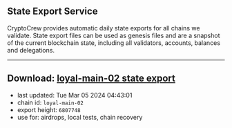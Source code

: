 ## State Export Service
CryptoCrew provides automatic daily state exports for all chains we validate. State export files can be used as genesis files and are a snapshot of the current blockchain state, including all validators, accounts, balances and delegations.

---
**Download: [loyal-main-02 state export](https://dl-eu2.ccvalidators.com/SERVICE/loyal/loyal-main-02_export_6807748.json)**
---

- last updated: Tue Mar 05 2024 04:43:01
- chain id: `loyal-main-02`
- export height: `6807748`
- use for: airdrops, local tests, chain recovery

